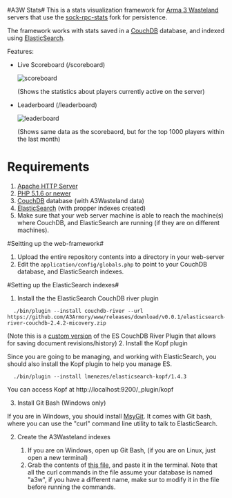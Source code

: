 #A3W Stats#
This is a stats visualization framework for [Arma 3 Wasteland](http://a3wasteland.com/) servers that use the [sock-rpc-stats](https://github.com/micovery/ArmA3_Wasteland.Altis) fork for persistence.

The framework works with stats saved in a [CouchDB](http://couchdb.apache.org/) database, and indexed using [ElasticSearch](http://www.elasticsearch.org/).

Features:

- Live Scoreboard (/scoreboard)

  ![scoreboard](http://i.imgur.com/V49MLLZ.png)
  
  (Shows the statistics about players currently active on the server)

- Leaderboard (/leaderboard)

  ![leaderboard](http://i.imgur.com/aF9MKw5.png)
  
  (Shows same data as the scorebaord, but for the top 1000 players within the last month)


# Requirements #
  1. [Apache HTTP Server](http://httpd.apache.org/)
  2. [PHP 5.1.6 or newer](http://php.net/)
  3. [CouchDB](http://couchdb.apache.org/) database (with A3Wasteland data)
  4. [ElasticSearch](http://www.elasticsearch.org/) (with propper indexes created)
  4. Make sure that your web server machine is able to reach the machine(s) where CouchDB, and ElasticSearch are running (if they are on different machines).



#Seitting up the web-framework#
  1. Upload the entire repository contents into a directory in your web-server
  2. Edit the ```application/config/globals.php``` to point to your CouchDB database, and ElasticSearch indexes.



#Setting up the ElasticSearch indexes#
1. Install the the ElasticSearch CouchDB river plugin

  ```
    ./bin/plugin --install couchdb-river --url  https://github.com/A3Armory/www/releases/download/v0.0.1/elasticsearch-river-couchdb-2.4.2-micovery.zip
  ```
  (Note this is a [custom version](https://github.com/elasticsearch/elasticsearch-river-couchdb/pull/86) of the ES CouchDB River Plugin that allows for saving document revisions/history)
2. Install the Kopf plugin 

  Since you are going to be managing, and working with ElasticSearch, you should also install the Kopf plugin to help you manage ES.
  ```
    ./bin/plugin --install lmenezes/elasticsearch-kopf/1.4.3
  ```
  You can access Kopf at http://localhost:9200/_plugin/kopf
  
3. Install Git Bash (Windows only)

  If you are in Windows, you should install [MsyGit](https://msysgit.github.io/). It comes with Git bash, where you can use the "curl" command line utility to talk to ElasticSearch.

2. Create the A3Wasteland indexes

   1. If you are on Windows, open up Git Bash,  (if you are on Linux, just open a new terminal)
   2. Grab the contents of [this file](https://github.com/A3Armory/www/blob/master/elasticsearch_curl.txt), and paste it in the terminal. Note that all the curl commands in the file assume your database is named "a3w", if you have a different name, make sur to modify it in the file before running the commands.

  


